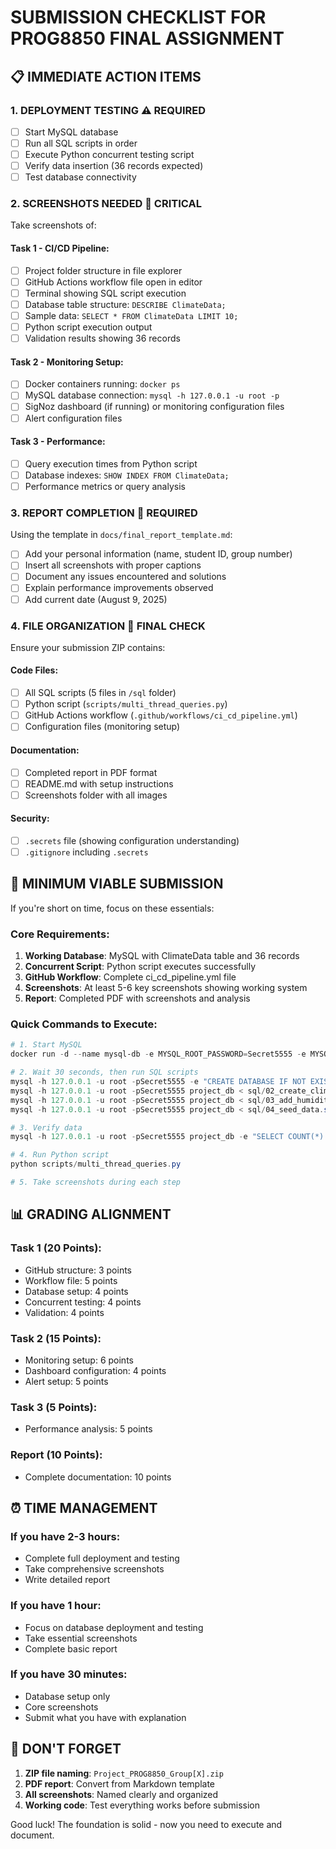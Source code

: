 # SUBMISSION CHECKLIST FOR PROG8850 FINAL ASSIGNMENT

## 📋 IMMEDIATE ACTION ITEMS

### 1. DEPLOYMENT TESTING ⚠️ REQUIRED
- [ ] Start MySQL database
- [ ] Run all SQL scripts in order
- [ ] Execute Python concurrent testing script
- [ ] Verify data insertion (36 records expected)
- [ ] Test database connectivity

### 2. SCREENSHOTS NEEDED 📸 CRITICAL
Take screenshots of:

#### Task 1 - CI/CD Pipeline:
- [ ] Project folder structure in file explorer
- [ ] GitHub Actions workflow file open in editor
- [ ] Terminal showing SQL script execution
- [ ] Database table structure: `DESCRIBE ClimateData;`
- [ ] Sample data: `SELECT * FROM ClimateData LIMIT 10;`
- [ ] Python script execution output
- [ ] Validation results showing 36 records

#### Task 2 - Monitoring Setup:
- [ ] Docker containers running: `docker ps`
- [ ] MySQL database connection: `mysql -h 127.0.0.1 -u root -p`
- [ ] SigNoz dashboard (if running) or monitoring configuration files
- [ ] Alert configuration files

#### Task 3 - Performance:
- [ ] Query execution times from Python script
- [ ] Database indexes: `SHOW INDEX FROM ClimateData;`
- [ ] Performance metrics or query analysis

### 3. REPORT COMPLETION 📝 REQUIRED
Using the template in `docs/final_report_template.md`:

- [ ] Add your personal information (name, student ID, group number)
- [ ] Insert all screenshots with proper captions
- [ ] Document any issues encountered and solutions
- [ ] Explain performance improvements observed
- [ ] Add current date (August 9, 2025)

### 4. FILE ORGANIZATION 📁 FINAL CHECK
Ensure your submission ZIP contains:

#### Code Files:
- [ ] All SQL scripts (5 files in `/sql` folder)
- [ ] Python script (`scripts/multi_thread_queries.py`)
- [ ] GitHub Actions workflow (`.github/workflows/ci_cd_pipeline.yml`)
- [ ] Configuration files (monitoring setup)

#### Documentation:
- [ ] Completed report in PDF format
- [ ] README.md with setup instructions
- [ ] Screenshots folder with all images

#### Security:
- [ ] `.secrets` file (showing configuration understanding)
- [ ] `.gitignore` including `.secrets`

## 🎯 MINIMUM VIABLE SUBMISSION

If you're short on time, focus on these essentials:

### Core Requirements:
1. **Working Database**: MySQL with ClimateData table and 36 records
2. **Concurrent Script**: Python script executes successfully
3. **GitHub Workflow**: Complete ci_cd_pipeline.yml file
4. **Screenshots**: At least 5-6 key screenshots showing working system
5. **Report**: Completed PDF with screenshots and analysis

### Quick Commands to Execute:
```powershell
# 1. Start MySQL
docker run -d --name mysql-db -e MYSQL_ROOT_PASSWORD=Secret5555 -e MYSQL_DATABASE=project_db -p 3306:3306 mysql:8.0

# 2. Wait 30 seconds, then run SQL scripts
mysql -h 127.0.0.1 -u root -pSecret5555 -e "CREATE DATABASE IF NOT EXISTS project_db;"
mysql -h 127.0.0.1 -u root -pSecret5555 project_db < sql/02_create_climate_table.sql
mysql -h 127.0.0.1 -u root -pSecret5555 project_db < sql/03_add_humidity_column.sql
mysql -h 127.0.0.1 -u root -pSecret5555 project_db < sql/04_seed_data.sql

# 3. Verify data
mysql -h 127.0.0.1 -u root -pSecret5555 project_db -e "SELECT COUNT(*) FROM ClimateData;"

# 4. Run Python script
python scripts/multi_thread_queries.py

# 5. Take screenshots during each step
```

## 📊 GRADING ALIGNMENT

### Task 1 (20 Points):
- GitHub structure: 3 points
- Workflow file: 5 points
- Database setup: 4 points
- Concurrent testing: 4 points
- Validation: 4 points

### Task 2 (15 Points):
- Monitoring setup: 6 points
- Dashboard configuration: 4 points
- Alert setup: 5 points

### Task 3 (5 Points):
- Performance analysis: 5 points

### Report (10 Points):
- Complete documentation: 10 points

## ⏰ TIME MANAGEMENT

### If you have 2-3 hours:
- Complete full deployment and testing
- Take comprehensive screenshots
- Write detailed report

### If you have 1 hour:
- Focus on database deployment and testing
- Take essential screenshots
- Complete basic report

### If you have 30 minutes:
- Database setup only
- Core screenshots
- Submit what you have with explanation

## 🚨 DON'T FORGET

1. **ZIP file naming**: `Project_PROG8850_Group[X].zip`
2. **PDF report**: Convert from Markdown template
3. **All screenshots**: Named clearly and organized
4. **Working code**: Test everything works before submission

Good luck! The foundation is solid - now you need to execute and document.
